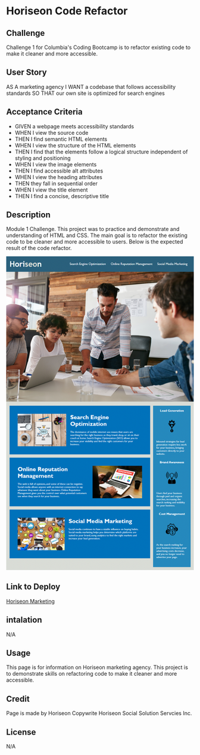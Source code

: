 # Horiseon Code Refactor 

## Challenge
Challenge 1 for Columbia's Coding Bootcamp is to refactor existing code to make it cleaner and more accessible. 

## User Story 
AS A marketing agency
I WANT a codebase that follows accessibility standards
SO THAT our own site is optimized for search engines

## Acceptance Criteria
- GIVEN a webpage meets accessibility standards
- WHEN I view the source code
- THEN I find semantic HTML elements
- WHEN I view the structure of the HTML elements
- THEN I find that the elements follow a logical structure independent of styling and positioning
- WHEN I view the image elements
- THEN I find accessible alt attributes
- WHEN I view the heading attributes
- THEN they fall in sequential order
- WHEN I view the title element
- THEN I find a concise, descriptive title


## Description
Module 1 Challenge. This project was to practice and demonstrate and understanding of HTML and CSS. The main goal is to refactor the existing code to be cleaner and more accessible to users. Below is the expected result of the code refactor. 

![Web Page Demo](./assets/images/page-demo.png)


## Link to Deploy 
[Horiseon Marketing](https://analisegiobbi3.github.io/mod_1_challenge/#social-media-marketing)

## intalation 
N/A

## Usage
This page is for information on Horiseon marketing agency.
This project is to demonstrate skills on refactoring code to make it cleaner and more accessible. 

## Credit
Page is made by Horiseon
Copywrite Horiseon Social Solution Servcies Inc. 

## License
N/A

